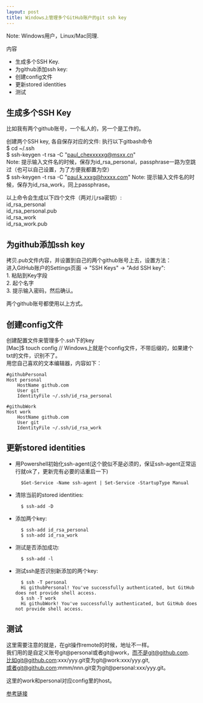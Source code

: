 ```yaml
---
layout: post
title: Windows上管理多个GitHub账户的git ssh key
---
```


Note: Windows用户，Linux/Mac同理.

内容

* 生成多个SSH Key.
* 为github添加ssh key:
* 创建config文件
* 更新stored identities
* 测试

## 生成多个SSH Key

比如我有两个github账号，一个私人的，另一个是工作的。

创建两个SSH key, 各自保存对应的文件:
执行以下gitbash命令  
$ cd ~/.ssh  
$ ssh-keygen -t rsa -C "paul_chexxxxxg@msxx.cn"  
Note: 提示输入文件名的时候，保存为id_rsa_personal，passphrase一路为空跳过（也可以自己设置，为了方便我都置为空）  
$ ssh-keygen -t rsa -C "paul.k.xxxg@hxxxx.com"
Note: 提示输入文件名的时候，保存为id_rsa_work，同上passphrase。

以上命令会生成以下四个文件（两对儿rsa密钥）:  
id_rsa_personal  
id_rsa_personal.pub  
id_rsa_work  
id_rsa_work.pub

## 为github添加ssh key

拷贝.pub文件内容，并设置到自己的两个github账号上去，设置方法：  
进入GitHub账户的Settings页面 -> "SSH Keys" -> "Add SSH key":  
    1. 粘贴到Key字段  
    2. 起个名字  
    3. 提示输入密码，然后确认。  

两个github账号都使用以上方式。

## 创建config文件

创建配置文件来管理多个.ssh下的key  
[Mac]$ touch config // Windows上就是个config文件，不带后缀的，如果建个txt的文件，识别不了。  
用您自己喜欢的文本编辑器，内容如下：  

    #githubPersonal  
    Host personal     
        HostName github.com  
        User git  
        IdentityFile ~/.ssh/id_rsa_personal  

    #githubWork  
    Host work  
        HostName github.com  
        User git  
        IdentityFile ~/.ssh/id_rsa_work

## 更新stored identities

* 用Powershell初始化ssh-agent(这个貌似不是必须的，保证ssh-agent正常运行就ok了，更新完有必要的话重启一下)

        $Get-Service -Name ssh-agent | Set-Service -StartupType Manual

* 清除当前的stored identities:

        $ ssh-add -D

* 添加两个key:

        $ ssh-add id_rsa_personal
        $ ssh-add id_rsa_work

* 测试是否添加成功:
        
        $ ssh-add -l

* 测试ssh是否识别新添加的两个key:

        $ ssh -T personal
        Hi githubPersonal! You've successfully authenticated, but GitHub does not provide shell access.
        $ ssh -T work
        Hi githubWork! You've successfully authenticated, but GitHub does not provide shell access.

## 测试

这里需要注意的就是，在git操作remote的时候，地址不一样。  
我们用的是自定义账号git@personal或者git@work，而不是git@github.com.  
比如git@github.com:xxx/yyy.git变为git@work:xxx/yyy.git,   
或者git@github.com:mmm/nnn.git变为git@personal:xxx/yyy.git。

这里的work和personal对应config里的host。

[参考链接](https://dev.to/raven404/managing-multiple-github-account-using-git-in-windows-2m0h)

